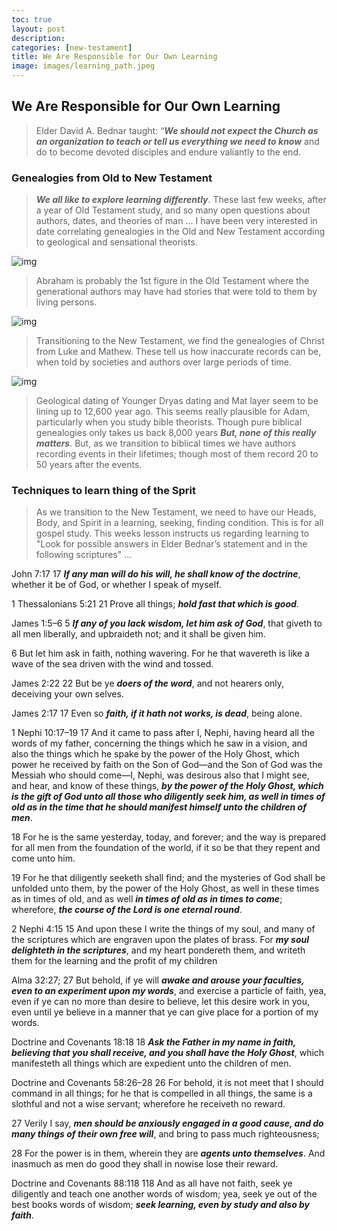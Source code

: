 ```yaml
---
toc: true
layout: post
description: 
categories: [new-testament]
title: We Are Responsible for Our Own Learning
image: images/learning_path.jpeg
---
```


## We Are Responsible for Our Own Learning
> Elder David A. Bednar taught: “***We should not expect the Church as an organization to teach or tell us everything we need to know*** and do to become devoted disciples and endure valiantly to the end.


### Genealogies from Old to New Testament
> ***We all like to explore learning differently***.  These last few weeks, after a year of Old Testament study, and so many open questions about authors, dates, and theories of man ...  I have been very interested in date correlating genealogies in the Old and New Testament according to geological and sensational theorists.

![img]({{site.baseurl}}/images/adam_geneology.png)

> Abraham is probably the 1st figure in the Old Testament where the generational authors may have had stories that were told to them by living persons.

![img]({{site.baseurl}}/images/adam_to_abraham_geneology.png)

> Transitioning to the New Testament, we find the genealogies of Christ from Luke and Mathew.  These tell us how inaccurate records can be, when told by societies and authors over large periods of time.

![img]({{site.baseurl}}/images/matthew_luke_geneology.webp)

> Geological dating of Younger Dryas dating and Mat layer seem to be lining up to 12,600 year ago.  This seems really plausible for Adam, particularly when you study bible theorists. Though pure biblical genealogies only takes us back 8,000 years ***But, none of this really matters***.   But, as we transition to biblical times we have authors recording events in their lifetimes; though most of them record 20 to 50 years after the events.


### Techniques to learn thing of the Sprit
> As we transition to the New Testament, we need to have our Heads, Body, and Spirit in a learning, seeking, finding condition.  This is for all gospel study.  This weeks lesson instructs us regarding learning to "Look for possible answers in Elder Bednar’s statement and in the following scriptures" ...

John 7:17
17 ***If any man will do his will, he shall know of the doctrine***, whether it be of God, or whether I speak of myself.


1 Thessalonians 5:21
21 Prove all things; ***hold fast that which is good***.


James 1:5–6
5 ***If any of you lack wisdom, let him ask of God***, that giveth to all men liberally, and upbraideth not; and it shall be given him.

6 But let him ask in faith, nothing wavering. For he that wavereth is like a wave of the sea driven with the wind and tossed.


James 2:22
22 But be ye ***doers of the word***, and not hearers only, deceiving your own selves.


James 2:17
17 Even so ***faith, if it hath not works, is dead***, being alone.


1 Nephi 10:17–19
17 And it came to pass after I, Nephi, having heard all the words of my father, concerning the things which he saw in a vision, and also the things which he spake by the power of the Holy Ghost, which power he received by faith on the Son of God—and the Son of God was the Messiah who should come—I, Nephi, was desirous also that I might see, and hear, and know of these things, ***by the power of the Holy Ghost, which is the gift of God unto all those who diligently seek him, as well in times of old as in the time that he should manifest himself unto the children of men***.

18 For he is the same yesterday, today, and forever; and the way is prepared for all men from the foundation of the world, if it so be that they repent and come unto him.

19 For he that diligently seeketh shall find; and the mysteries of God shall be unfolded unto them, by the power of the Holy Ghost, as well in these times as in times of old, and as well ***in times of old as in times to come***; wherefore, ***the course of the Lord is one eternal round***.


2 Nephi 4:15
15 And upon these I write the things of my soul, and many of the scriptures which are engraven upon the plates of brass. For ***my soul delighteth in the scriptures***, and my heart pondereth them, and writeth them for the learning and the profit of my children


Alma 32:27; 
27 But behold, if ye will ***awake and arouse your faculties, even to an experiment upon my words***, and exercise a particle of faith, yea, even if ye can no more than desire to believe, let this desire work in you, even until ye believe in a manner that ye can give place for a portion of my words.


Doctrine and Covenants 18:18
18 ***Ask the Father in my name in faith, believing that you shall receive, and you shall have the Holy Ghost***, which manifesteth all things which are expedient unto the children of men.


Doctrine and Covenants 58:26–28
26 For behold, it is not meet that I should command in all things; for he that is compelled in all things, the same is a slothful and not a wise servant; wherefore he receiveth no reward.

27 Verily I say, ***men should be anxiously engaged in a good cause, and do many things of their own free will***, and bring to pass much righteousness;

28 For the power is in them, wherein they are ***agents unto themselves***. And inasmuch as men do good they shall in nowise lose their reward.


Doctrine and Covenants 88:118
118 And as all have not faith, seek ye diligently and teach one another words of wisdom; yea, seek ye out of the best books words of wisdom; ***seek learning, even by study and also by faith***.